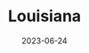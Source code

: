---
title: "Louisiana"
cc-type: state
borders:
  - Arkansas
  - Gulf of Mexico
  - Mississippi
  - Mississippi River
  - Texas
cities:
  - New Orleans
country:
  - United States
date: 2023-06-24
hashtag: louisiana
tags:
  - state
  - United States
---